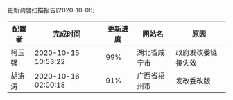 更新调度扫描报告[2020-10-06]

|	配置者	|	完成时间	|	更新进度	|	网站名	|	原因	|
|----|----|----|----|----|
|	柯玉强	|	2020-10-15 10:53:22	|	 99%	|	湖北省咸宁市	|	政府发改委链接失效	|
|	胡涛涛	|	2020-10-16 02:00:18	|	 91%	|	广西省梧州市	|	发改委改版	|

